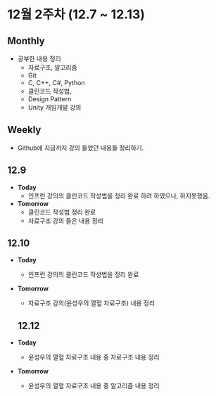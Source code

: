 12월 2주차 (12.7 ~ 12.13)
=====
## Monthly
+ 공부한 내용 정리
  + 자료구조, 알고리즘
  + Git
  + C, C++, C#, Python
  + 클린코드 작성법,
  + Design Pattern
  + Unity 개임개발 강의
  
## Weekly
+ Github에 지금까지 강의 들었던 내용들 정리하기.
## 12.9
+ __Today__
  + 인프런 강의의 클린코드 작성법을 정리 완료 하려 하였으나, 하지못했음.
+ __Tomorrow__
  + 클린코드 작성법 정리 완료
  + 자료구조 강의 들은 내용 정리
  
## 12.10
+ __Today__
  + 인프런 강의의 클린코드 작성법을 정리 완료
+ __Tomorrow__
  + 자료구조 강의(윤성우의 열혈 자료구조) 내용 정리
  
  ## 12.12
+ __Today__
  + 윤성우의 열혈 자료구조 내용 중 자료구조 내용 정리
+ __Tomorrow__
  + 윤성우의 열혈 자료구조 내용 중 알고리즘 내용 정리
